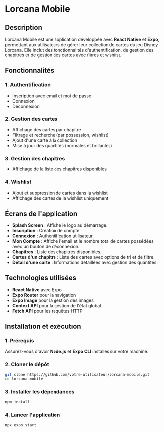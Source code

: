 # Lorcana Mobile

## Description

Lorcana Mobile est une application développée avec **React Native** et **Expo**, permettant aux utilisateurs de gérer leur collection de cartes du jeu Disney Lorcana. Elle inclut des fonctionnalités d'authentification, de gestion des chapitres et de gestion des cartes avec filtres et wishlist.

## Fonctionnalités

### 1. Authentification

- Inscription avec email et mot de passe
- Connexion
- Déconnexion

### 2. Gestion des cartes

- Affichage des cartes par chapitre
- Filtrage et recherche (par possession, wishlist)
- Ajout d'une carte à la collection
- Mise à jour des quantités (normales et brillantes)

### 3. Gestion des chapitres

- Affichage de la liste des chapitres disponibles

### 4. Wishlist

- Ajout et suppression de cartes dans la wishlist
- Affichage des cartes de la wishlist uniquement

## Écrans de l'application

- **Splash Screen** : Affiche le logo au démarrage.
- **Inscription** : Création de compte.
- **Connexion** : Authentification utilisateur.
- **Mon Compte** : Affiche l'email et le nombre total de cartes possédées avec un bouton de déconnexion.
- **Chapitres** : Liste des chapitres disponibles.
- **Cartes d'un chapitre** : Liste des cartes avec options de tri et de filtre.
- **Détail d'une carte** : Informations détaillées avec gestion des quantités.

## Technologies utilisées

- **React Native** avec Expo
- **Expo Router** pour la navigation
- **Expo Image** pour la gestion des images
- **Context API** pour la gestion de l'état global
- **Fetch API** pour les requêtes HTTP

## Installation et exécution

### 1. Prérequis

Assurez-vous d'avoir **Node.js** et **Expo CLI** installés sur votre machine.

### 2. Cloner le dépôt

```sh
git clone https://github.com/votre-utilisateur/lorcana-mobile.git
cd lorcana-mobile
```

### 3. Installer les dépendances

```sh
npm install
```

### 4. Lancer l'application

```sh
npx expo start
```
